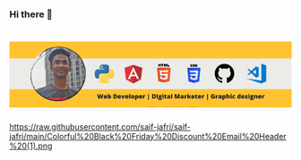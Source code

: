 ### Hi there 👋
# [![Saif Jafri header](https://raw.githubusercontent.com/saif-jafri/saif-jafri/main/Web%20Developer%20%20DIgital%20Marketer%20%20Graphic%20designer.png)](https://instagram.com/saif_jafri_)
<!--
**saif-jafri/saif-jafri** is a ✨ _special_ ✨ repository because its `README.md` (this file) appears on your GitHub profile.

Here are some ideas to get you started:

- 🔭 I’m currently working on ...
- 🌱 I’m currently learning ...
- 👯 I’m looking to collaborate on ...
- 🤔 I’m looking for help with ...
- 💬 Ask me about ...
- 📫 How to reach me: ...
- 😄 Pronouns: ...
- ⚡ Fun fact: ...
-->
https://raw.githubusercontent.com/saif-jafri/saif-jafri/main/Colorful%20Black%20Friday%20Discount%20Email%20Header%20(1).png
